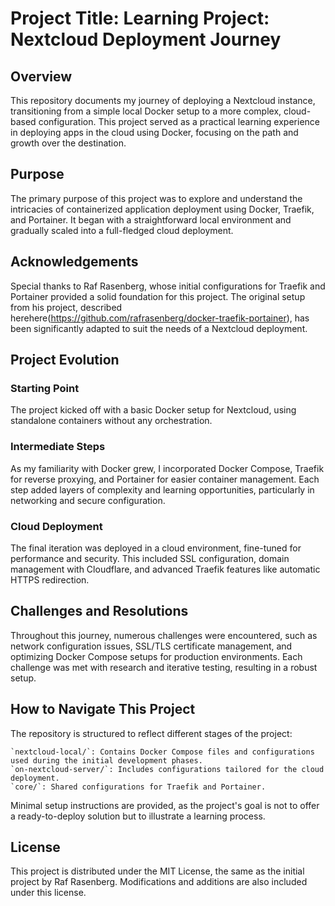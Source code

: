# Project Title: Learning Project: Nextcloud Deployment Journey

## Overview

This repository documents my journey of deploying a Nextcloud instance, transitioning from a simple local Docker setup to a more complex, cloud-based configuration. This project served as a practical learning experience in deploying apps in the cloud using Docker, focusing on the path and growth over the destination.

## Purpose

The primary purpose of this project was to explore and understand the intricacies of containerized application deployment using Docker, Traefik, and Portainer. It began with a straightforward local environment and gradually scaled into a full-fledged cloud deployment.

## Acknowledgements

Special thanks to Raf Rasenberg, whose initial configurations for Traefik and Portainer provided a solid foundation for this project. The original setup from his project, described herehere(https://github.com/rafrasenberg/docker-traefik-portainer), has been significantly adapted to suit the needs of a Nextcloud deployment.

## Project Evolution

### Starting Point

The project kicked off with a basic Docker setup for Nextcloud, using standalone containers without any orchestration.

### Intermediate Steps

As my familiarity with Docker grew, I incorporated Docker Compose, Traefik for reverse proxying, and Portainer for easier container management. Each step added layers of complexity and learning opportunities, particularly in networking and secure configuration.

### Cloud Deployment

The final iteration was deployed in a cloud environment, fine-tuned for performance and security. This included SSL configuration, domain management with Cloudflare, and advanced Traefik features like automatic HTTPS redirection.

## Challenges and Resolutions

Throughout this journey, numerous challenges were encountered, such as network configuration issues, SSL/TLS certificate management, and optimizing Docker Compose setups for production environments. Each challenge was met with research and iterative testing, resulting in a robust setup.

## How to Navigate This Project

The repository is structured to reflect different stages of the project:

    `nextcloud-local/`: Contains Docker Compose files and configurations used during the initial development phases.
    `on-nextcloud-server/`: Includes configurations tailored for the cloud deployment.
    `core/`: Shared configurations for Traefik and Portainer.

Minimal setup instructions are provided, as the project's goal is not to offer a ready-to-deploy solution but to illustrate a learning process.

## License

This project is distributed under the MIT License, the same as the initial project by Raf Rasenberg. Modifications and additions are also included under this license.